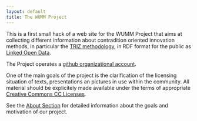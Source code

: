 ```yaml
---
layout: default
title: The WUMM Project
---
```


This is a first small hack of a web site for the WUMM Project that aims at
collecting different information about contradition oriented innovation
methods, in particular the [TRIZ
methodology](https://en.wikipedia.org/wiki/TRIZ), in RDF format for the public
as [Linked Open Data](http://lod-cloud.net/).

The Project operates a [github organizational
account](https://github.com/wumm-project).

One of the main goals of the project is the clarification of the licensing
situation of texts, presentations an pictures in use within the community. All
material should be explicitely made available under the terms of appropriate
[Creative Commons CC Licenses](http://creativecommons.org).

See the [About Section](About "wikilink") for detailed information about the
goals and motivation of our project.
